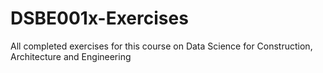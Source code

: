 # DSBE001x-Exercises

All completed exercises for this course on Data Science for Construction, Architecture and Engineering
